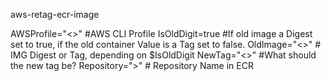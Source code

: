 aws-retag-ecr-image


AWSProfile="<<FillMe>>" #AWS CLI Profile
IsOldDigit=true         #If old image a Digest set to true, if the old container Value is a Tag set to false.
OldImage="<<FILLME>>"   # IMG Digest or Tag, depending on $IsOldDigit
NewTag="<<FILLME>>"     #What should the new tag be?
Repository="<FILLME>>"  # Repository Name in ECR